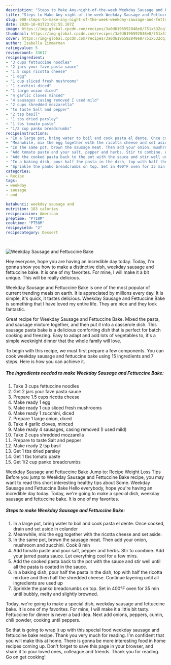 ```yaml
---
description: "Steps to Make Any-night-of-the-week Weekday Sausage and Fettuccine Bake"
title: "Steps to Make Any-night-of-the-week Weekday Sausage and Fettuccine Bake"
slug: 900-steps-to-make-any-night-of-the-week-weekday-sausage-and-fettuccine-bake
date: 2020-10-01T23:02:55.107Z
image: https://img-global.cpcdn.com/recipes/3a0d6196592848e8/751x532cq70/weekday-sausage-and-fettuccine-bake-recipe-main-photo.jpg
thumbnail: https://img-global.cpcdn.com/recipes/3a0d6196592848e8/751x532cq70/weekday-sausage-and-fettuccine-bake-recipe-main-photo.jpg
cover: https://img-global.cpcdn.com/recipes/3a0d6196592848e8/751x532cq70/weekday-sausage-and-fettuccine-bake-recipe-main-photo.jpg
author: Isabella Zimmerman
ratingvalue: 5
reviewcount: 33617
recipeingredient:
- "3 cups fettuccine noodles"
- "2 jars your fave pasta sauce"
- "1.5 cups ricotta cheese"
- "1 egg"
- "1 cup sliced fresh mushrooms"
- "1 zucchini diced"
- "1 large onion diced"
- "4 garlic cloves minced"
- "4 sausages casing removed I used mild"
- "2 cups shredded mozzarella"
- "to taste Salt and pepper"
- "2 tsp basil"
- "1 tbs dried parsley"
- "1 tbs tomato paste"
- "1/2 cup panko breadcrumbs"
recipeinstructions:
- "In a large pot, bring water to boil and cook pasta el dente. Once cooked, drain and set aside in colander"
- "Meanwhile, mix the egg together with the ricotta cheese and set aside."
- "In the same pot, brown the sausage meat. Then add your onion, mushroom and zucchini. Cook 8 min"
- "Add tomato paste and your salt, pepper and herbs. Stir to combine. Add your jarred pasta sauce. Let everything cool for a few mins."
- "Add the cooked pasta back to the pot with the sauce and stir well until all the pasta is coated in the sauce."
- "In a baking dish, pour half the pasta in the dish, top with half the ricotta mixture and then half the shredded cheese. Continue layering until all ingredients are used up"
- "Sprinkle the panko breadcrumbs on top. Set in 400°F oven for 35 min until bubbly, melty and slightly browned."
categories:
- Recipe
tags:
- weekday
- sausage
- and

katakunci: weekday sausage and 
nutrition: 183 calories
recipecuisine: American
preptime: "PT18M"
cooktime: "PT58M"
recipeyield: "2"
recipecategory: Dessert

---
```



![Weekday Sausage and Fettuccine Bake](https://img-global.cpcdn.com/recipes/3a0d6196592848e8/751x532cq70/weekday-sausage-and-fettuccine-bake-recipe-main-photo.jpg)

Hey everyone, hope you are having an incredible day today. Today, I'm gonna show you how to make a distinctive dish, weekday sausage and fettuccine bake. It is one of my favorites. For mine, I will make it a bit unique. This will be really delicious.

Weekday Sausage and Fettuccine Bake is one of the most popular of current trending meals on earth. It is appreciated by millions every day. It is simple, it's quick, it tastes delicious. Weekday Sausage and Fettuccine Bake is something that I have loved my entire life. They are nice and they look fantastic.

Great recipe for Weekday Sausage and Fettuccine Bake. Mixed the pasta, and sausage mixture together, and then put it into a casserole dish. This sausage pasta bake is a delicious comforting dish that is perfect for batch cooking and freezing. Easy to adapt and add lots of vegetables to, it&#39;s a simple weeknight dinner that the whole family will love.


To begin with this recipe, we must first prepare a few components. You can cook weekday sausage and fettuccine bake using 15 ingredients and 7 steps. Here is how you can achieve it.

<!--inarticleads1-->

##### The ingredients needed to make Weekday Sausage and Fettuccine Bake:

1. Take 3 cups fettuccine noodles
1. Get 2 jars your fave pasta sauce
1. Prepare 1.5 cups ricotta cheese
1. Make ready 1 egg
1. Make ready 1 cup sliced fresh mushrooms
1. Make ready 1 zucchini, diced
1. Prepare 1 large onion, diced
1. Take 4 garlic cloves, minced
1. Make ready 4 sausages, casing removed (I used mild)
1. Take 2 cups shredded mozzarella
1. Prepare to taste Salt and pepper
1. Make ready 2 tsp basil
1. Get 1 tbs dried parsley
1. Get 1 tbs tomato paste
1. Get 1/2 cup panko breadcrumbs


Weekday Sausage and Fettuccine Bake Jump to: Recipe Weight Loss Tips Before you jump to Weekday Sausage and Fettuccine Bake recipe, you may want to read this short interesting healthy tips about Some. Weekday Sausage and Fettuccine Bake Hello everybody, hope you&#39;re having an incredible day today. Today, we&#39;re going to make a special dish, weekday sausage and fettuccine bake. It is one of my favorites. 

<!--inarticleads2-->

##### Steps to make Weekday Sausage and Fettuccine Bake:

1. In a large pot, bring water to boil and cook pasta el dente. Once cooked, drain and set aside in colander
1. Meanwhile, mix the egg together with the ricotta cheese and set aside.
1. In the same pot, brown the sausage meat. Then add your onion, mushroom and zucchini. Cook 8 min
1. Add tomato paste and your salt, pepper and herbs. Stir to combine. Add your jarred pasta sauce. Let everything cool for a few mins.
1. Add the cooked pasta back to the pot with the sauce and stir well until all the pasta is coated in the sauce.
1. In a baking dish, pour half the pasta in the dish, top with half the ricotta mixture and then half the shredded cheese. Continue layering until all ingredients are used up
1. Sprinkle the panko breadcrumbs on top. Set in 400°F oven for 35 min until bubbly, melty and slightly browned.


Today, we&#39;re going to make a special dish, weekday sausage and fettuccine bake. It is one of my favorites. For mine, I will make it a little bit tasty. Fettuccine for dinner is never a bad idea. Next add onions, peppers, cumin, chili powder, cooking until peppers. 

So that is going to wrap it up with this special food weekday sausage and fettuccine bake recipe. Thank you very much for reading. I'm confident that you will make this at home. There is gonna be more interesting food in home recipes coming up. Don't forget to save this page in your browser, and share it to your loved ones, colleague and friends. Thank you for reading. Go on get cooking!
